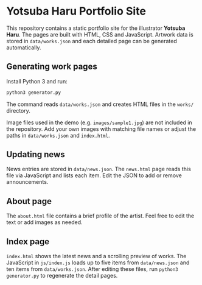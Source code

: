 # Yotsuba Haru Portfolio Site

This repository contains a static portfolio site for the illustrator **Yotsuba Haru**.  The pages are built with HTML, CSS and JavaScript.  Artwork data is stored in `data/works.json` and each detailed page can be generated automatically.

## Generating work pages

Install Python 3 and run:

```bash
python3 generator.py
```

The command reads `data/works.json` and creates HTML files in the `works/` directory.

Image files used in the demo (e.g. `images/sample1.jpg`) are not included in the
repository. Add your own images with matching file names or adjust the paths in
`data/works.json` and `index.html`.

## Updating news

News entries are stored in `data/news.json`. The `news.html` page reads this file via JavaScript and lists each item. Edit the JSON to add or remove announcements.

## About page

The `about.html` file contains a brief profile of the artist. Feel free to edit the text or add images as needed.

## Index page

`index.html` shows the latest news and a scrolling preview of works. The
JavaScript in `js/index.js` loads up to five items from `data/news.json` and ten
items from `data/works.json`. After editing these files, run `python3
generator.py` to regenerate the detail pages.
